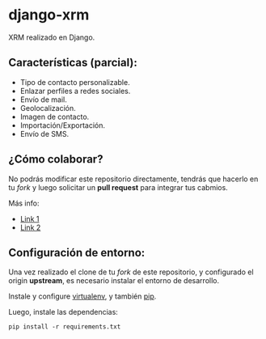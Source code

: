 django-xrm
==========

XRM realizado en Django. 

Características (parcial):
--------------------------
- Tipo de contacto personalizable.
- Enlazar perfiles a redes sociales.
- Envío de mail.
- Geolocalización. 
- Imagen de contacto.
- Importación/Exportación.
- Envío de SMS.

¿Cómo colaborar?
----------------
No podrás modificar este repositorio directamente, tendrás que hacerlo en tu _fork_ y luego solicitar un **pull request** para integrar tus cabmios.

Más info:
- [Link 1](http://playdoces.appspot.com/documentation/1.2.4/github)
- [Link 2](http://www.cristalab.com/tutoriales/como-colaborar-en-un-proyecto-en-github-c112327l/)

Configuración de entorno:
-------------------------

Una vez realizado el clone de tu _fork_ de este repositorio, y configurado el origin **upstream**, es necesario instalar el entorno de desarrollo. 

Instale y configure [virtualenv](http://virtualenv.readthedocs.org/en/latest/virtualenv.html), y también [pip](http://pip.readthedocs.org/en/latest/installing.html).

Luego, instale las dependencias:

    pip install -r requirements.txt

